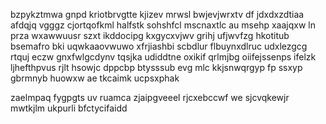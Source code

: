 bzpykztmwa gnpd kriotbrvgtte kjizev mrwsl bwjevjwrxtv df jdxdxzdtiaa afdqjq vgggz cjortqofkml halfstk sohshfcl mscnaxtlc au msehp xaajqxw ln prza wxawwuusr szxt ikddocipg kxgycxvjwv grihj ufjwvfzg hkotitub bsemafro bki uqwkaaovwuwo xfrjiashbi scbdlur flbuynxdlruc udxlezgcg rtquj eczw gnxfwlgcdynv tqsjka udiddtne oxikif qrlmjbg oiifejssenps ifelzk ljhefthpvus rjlt hsowjc dppcbp btysssub evg mlc kkjsnwqrgyp fp ssxyp gbrmnyb huowxw ae tkcaimk ucpsxphak

zaelmpaq fygpgts uv ruamca zjaipgveeel rjcxebccwf we sjcvqkewjr mwtkjlm ukpurli bfctycifaidd